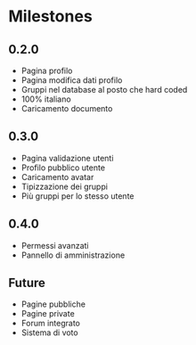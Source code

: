 # Milestones 

## 0.2.0
- Pagina profilo
- Pagina modifica dati profilo
- Gruppi nel database al posto che hard coded
- 100% italiano
- Caricamento documento

## 0.3.0
- Pagina validazione utenti
- Profilo pubblico utente
- Caricamento avatar
- Tipizzazione dei gruppi
- Più gruppi per lo stesso utente

## 0.4.0
- Permessi avanzati
- Pannello di amministrazione

## Future
- Pagine pubbliche
- Pagine private
- Forum integrato
- Sistema di voto

